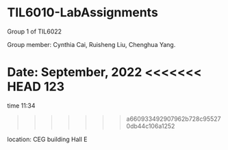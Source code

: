 # TIL6010-LabAssignments
Group 1 of TIL6022

Group member: Cynthia Cai, Ruisheng Liu, Chenghua Yang.

Date: September, 2022
<<<<<<< HEAD
123
=======

time 11:34
>>>>>>> a660933492907962b728c955270db44c106a1252

location: CEG building Hall E
